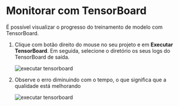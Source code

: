# <a name="monitor-with-tensorboard"></a>Monitorar com TensorBoard

É possível visualizar o progresso do treinamento de modelo com TensorBoard. 

1. Clique com botão direito do mouse no seu projeto e em **Executar TensorBoard**. Em seguida, selecione o diretório os seus logs do TensorBoard de saída.

    ![executar tensorboard](media\monitor-tensorboard\run-tensorboard.png)

1. Observe o erro diminuindo com o tempo, o que significa que a qualidade está melhorando

    ![executar tensorboard](media\monitor-tensorboard\tensorboard.png)